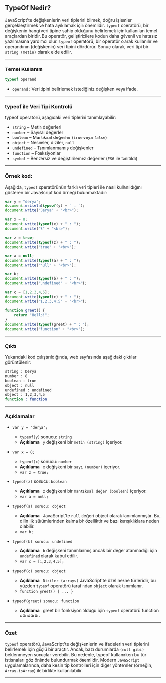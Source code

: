 ## TypeOf Nedir?

JavaScript'te değişkenlerin veri tiplerini bilmek, doğru işlemler gerçekleştirmek ve hata ayıklamak için önemlidir. `typeof` operatörü, bir değişkenin hangi veri tipine sahip olduğunu belirlemek için kullanılan temel araçlardan biridir. Bu operatör, geliştiricilere kodun daha güvenli ve hatasız yazılmasına yardımcı olur.
`typeof` operatörü, bir operatör olarak kullanılır ve operandının (değişkenin) veri tipini döndürür. Sonuç olarak, veri tipi bir `string (metin)` olarak elde edilir.

---

### Temel Kullanım

```javascript
typeof operand

```
- `operand:` Veri tipini belirlemek istediğiniz değişken veya ifade.

---

### typeof ile Veri Tipi Kontrolü

typeof operatörü, aşağıdaki veri tiplerini tanımlayabilir:

- `string` – Metin değerleri
- `number` – Sayısal değerler
- `boolean` – Mantıksal değerler (`true` veya `false`)
- `object` – Nesneler, diziler, `null`
- `undefined` – Tanımlanmamış değişkenler
- `function` – Fonksiyonlar
- `symbol` – Benzersiz ve değiştirilemez değerler (`ES6` ile tanıtıldı)

---

### Örnek kod:

Aşağıda, `typeof` operatörünün farklı veri tipleri ile nasıl kullanıldığını gösteren bir JavaScript kod örneği bulunmaktadır:

```javascript
var y = "derya";
document.writeln(typeof(y) + " : ");
document.write("Derya" + "<br>");

var x = 8;
document.write(typeof(x) + " : ");
document.write("8" + "<br>");

var z = true;
document.write(typeof(z) + " : ");
document.write("true" + "<br>");

var a = null;
document.write(typeof(a) + " : ");
document.write("null" + "<br>");

var b;
document.write(typeof(b) + " : ");
document.write("undefined" + "<br>");

var c = [1,2,3,4,5];
document.write(typeof(c) + " : ");
document.write("1,2,3,4,5" + "<br>");

function greet() {
    return "Hello!";
}
document.write(typeof(greet) + " : ");
document.write("function" + "<br>");

```

---

### Çıktı

Yukarıdaki kod çalıştırıldığında, web sayfasında aşağıdaki çıktılar görüntülenir:

```zsh
string : Derya
number : 8
boolean : true
object : null
undefined : undefined
object : 1,2,3,4,5
function : function
```

---

### Açıklamalar 

- `var y = "derya";`
    - `typeof(y)` sonucu: `string`
    - **Açıklama :** `y` değişkeni bir `metin (string)` içeriyor.

- `var x = 8;`
    - `typeof(x)` sonucu: `number`
    - **Açıklama :** `x` değişkeni bir `sayı (number)` içeriyor.
    - `var z = true;`

- `typeof(z)` sonucu: `boolean`
    - **Açıklama :** `z` değişkeni bir `mantıksal değer (boolean)` içeriyor.
    - `var a = null;`

- `typeof(a) sonucu: object`
    - **Açıklama :** JavaScript'te `null` değeri object olarak tanımlanmıştır. Bu, dilin ilk sürümlerinden kalma bir özelliktir ve bazı karışıklıklara neden olabilir.
    - `var b;`

- `typeof(b) sonucu: undefined`
    - **Açıklama :** `b` değişkeni tanımlanmış ancak bir değer atanmadığı için `undefined` olarak kabul edilir.
    - `var c = [1,2,3,4,5];`

- `typeof(c) sonucu: object`
    - **Açıklama :** `Diziler (arrays)` JavaScript'te özel nesne türleridir, bu yüzden `typeof` operatörü tarafından `object` olarak tanımlanır.
    - `function greet() { ... }`

- `typeof(greet) sonucu: function`
    - **Açıklama :** greet bir fonksiyon olduğu için `typeof` operatörü function döndürür.

---

### Özet

`typeof` operatörü, JavaScript'te değişkenlerin ve ifadelerin veri tiplerini belirlemek için güçlü bir araçtır. Ancak, bazı durumlarda `(null gibi)` beklenmeyen sonuçlar verebilir. Bu nedenle, typeof kullanırken bu tür istisnaları göz önünde bulundurmak önemlidir. Modern `JavaScript `uygulamalarında, daha kesin tip kontrolleri için diğer yöntemler (örneğin, `Array.isArray`) ile birlikte kullanılabilir.

---